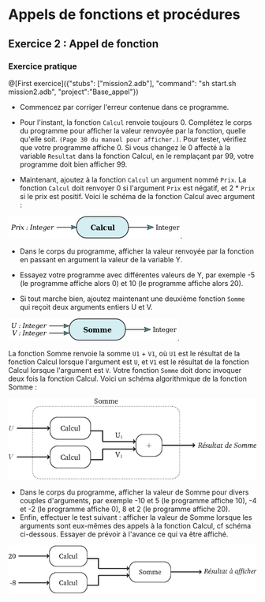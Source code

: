 # Appels de fonctions et procédures

## Exercice 2 : Appel de fonction

### Exercice pratique

@[First exercice]({"stubs": ["mission2.adb"], "command": "sh start.sh mission2.adb", "project":"Base_appel"})

* Commencez par corriger l'erreur contenue dans ce programme.

* Pour l'instant, la fonction `Calcul` renvoie toujours 0. Complétez le corps du programme pour afficher la valeur renvoyée par la fonction, quelle qu'elle soit. `(Page 30 du manuel pour afficher.)`. Pour tester, vérifiez que votre programme affiche 0. Si vous changez le 0 affecté à la variable `Resultat` dans la fonction Calcul, en le remplaçant par 99, votre programme doit bien afficher 99.

* Maintenant, ajoutez à la fonction `Calcul` un argument nommé `Prix`. La fonction `Calcul` doit renvoyer 0 si l'argument `Prix` est négatif, et 2 * `Prix` si le prix est positif. Voici le schéma de la fonction Calcul avec argument : 

![Fonction calcul](/ressources/Base_appel/calcul.png).

* Dans le corps du programme, afficher la valeur renvoyée par la fonction en passant en argument la valeur de la variable Y.

* Essayez votre programme avec différentes valeurs de Y, par exemple -5 (le programme affiche alors 0) et 10 (le programme affiche alors 20).

* Si tout marche bien, ajoutez maintenant une deuxième fonction `Somme`  qui reçoit deux arguments entiers U et V. 

![Fonction Somme](/ressources/Base_appel/Somme.png).

La fonction Somme renvoie la somme `U1` + `V1`, où `U1` est le résultat de la fonction Calcul lorsque l'argument est `U`, et `V1` est le résultat de la fonction Calcul lorsque l'argument est `V`. Votre fonction `Somme` doit donc invoquer deux fois la fonction Calcul. Voici un schéma algorithmique de la fonction Somme : 

![Algo Somme](/ressources/Base_appel/fsomme.png)

* Dans le corps du programme, afficher la valeur de Somme pour divers couples d'arguments, par exemple -10 et 5 (le programme affiche 10), -4 et -2 (le programme affiche 0), 8 et 2 (le programme affiche 20).
* Enfin, effectuer le test suivant : afficher la valeur de Somme lorsque les arguments sont eux-mêmes des appels à la fonction Calcul, cf schéma ci-dessous. Essayer de prévoir à l'avance ce qui va être affiché.

![Appel calcul](/ressources/Base_appel/appel_calcul.png)
